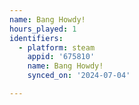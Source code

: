 ```yaml
---
name: Bang Howdy!
hours_played: 1
identifiers:
  - platform: steam
    appid: '675810'
    name: Bang Howdy!
    synced_on: '2024-07-04'

---
```

